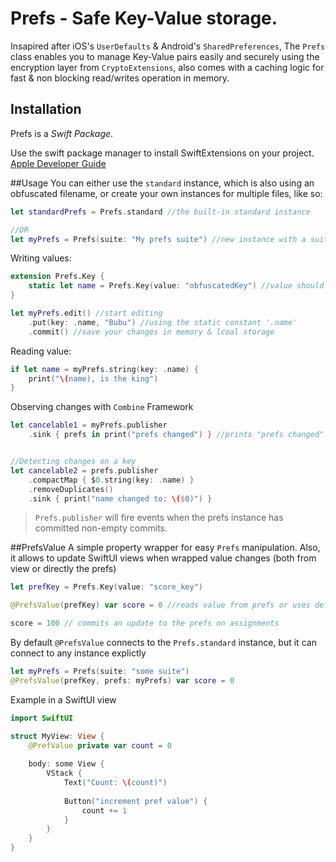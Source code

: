 # Prefs - Safe Key-Value storage. 

Insapired after iOS's `UserDefaults` & Android's `SharedPreferences`, The `Prefs` class enables you to manage Key-Value pairs easily and securely using the encryption layer from `CryptoExtensions`, also comes with a caching logic for fast & non blocking read/writes operation in memory.

## Installation
Prefs is a *Swift Package*. 

Use the swift package manager to install SwiftExtensions on your project. [Apple Developer Guide](https://developer.apple.com/documentation/xcode/adding_package_dependencies_to_your_app)

##Usage
You can either use the `standard` instance, which is also using an obfuscated filename, or create your own instances for multiple files, like so:

```swift
let standardPrefs = Prefs.standard //the built-in standard instance 

//OR
let myPrefs = Prefs(suite: "My prefs suite") //new instance with a suite name
```

Writing values: 
```swift	
extension Prefs.Key {
	static let name = Prefs.Key(value: "obfuscatedKey") //value should be obfuscated
}

let myPrefs.edit() //start editing
	.put(key: .name, "Bubu") //using the static constant '.name'
	.commit() //save your changes in memory & lcoal storage
```


Reading value:
```swift
if let name = myPrefs.string(key: .name) {
	print("\(name), is the king")
}
```

Observing changes with `Combine` Framework
```swift
let cancelable1 = myPrefs.publisher
	.sink { prefs in print("prefs changed") } //prints "prefs changed" whenever we commit changes.


//Detecting changes on a key 
let cancelable2 = prefs.publisher
	.compactMap { $0.string(key: .name) }
	.removeDuplicates()
	.sink { print("name changed to: \($0)") }
```

> `Prefs.publisher` will fire events when the prefs instance has committed non-empty commits.

##PrefsValue
A simple property wrapper for easy `Prefs` manipulation. Also, it allows to update SwiftUI views when wrapped value changes (both from view or directly the prefs)

```swift
let prefKey = Prefs.Key(value: "score_key")

@PrefsValue(prefKey) var score = 0 //reads value from prefs or uses default value instead

score = 100 // commits an update to the prefs on assignments
```

By default `@PrefsValue` connects to the `Prefs.standard` instance, but it can connect to any instance explictly

```swift
let myPrefs = Prefs(suite: "some suite")
@PrefsValue(prefKey, prefs: myPrefs) var score = 0
```

Example in a SwiftUI view
```swift
import SwiftUI

struct MyView: View {
	@PrefValue private var count = 0
	
	body: some View {
		VStack {
			Text("Count: \(count)")
			
			Button("increment pref value") {
				count += 1
			}
		}
	}
}
```
